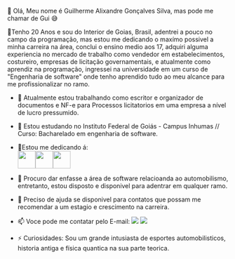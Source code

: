 🔹 Olá, Meu nome é Guilherme Alixandre Gonçalves Silva, mas pode me chamar de Gui 😅

🔹Tenho 20 Anos e sou do Interior de Goias, Brasil, adentrei a pouco no campo da programação, mas estou me dedicando o maxímo possivel a minha carreira na área, conclui o ensino medio aos 17, adquiri alguma experiencia no mercado de trabalho como vendedor em estabelecimentos, costureiro, empresas de licitação governamentais, e atualmente como aprendiz na programação, ingressei na universidade em um curso de "Engenharia de software" onde tenho aprendido tudo ao meu alcance para me profissionalizar no ramo. 

- 🔭 Atualmente estou trabalhando como escritor e organizador de documentos e NF-e para Processos licitatorios em uma empresa a nível de lucro pressumido.
  
- 🌱 Estou estudando no Instituto Federal de Goiás - Campus Inhumas // Curso: Bacharelado em engenharia de software.
  
- 🔹Estou me dedicando á:            
<img src="https://cdn.jsdelivr.net/gh/devicons/devicon/icons/c/c-plain.svg"  width="40" height="40"/><img src="https://cdn.jsdelivr.net/gh/devicons/devicon/icons/pycharm/pycharm-plain-wordmark.svg"  width="40" height="40"/><img src="https://cdn.jsdelivr.net/gh/devicons/devicon/icons/vscode/vscode-original-wordmark.svg"  width="40" height="40"/>
      
- 👯 Procuro dar enfasse a área de software relacioanda ao automobilismo, entretanto, estou disposto e disponivel para adentrar em qualquer ramo.
  
- 🤔 Preciso de ajuda se disponivel para contatos que possam me recomendar a um estagio e crescimento na carreira.
  
- 📫 Voce pode me contatar pelo E-mail: <a href = "mailto:Guilhermealixanre8@gmail.com"><img loading="lazy" src="https://img.shields.io/badge/Gmail-D14836?style=for-the-badge&logo=gmail&logoColor=white" target="_blank"></a> <a href="https://instagram.com/_guilherme_ags_" target="_blank"><img loading="lazy" src="https://img.shields.io/badge/-Instagram-%23E4405F?style=for-the-badge&logo=instagram&logoColor=white" target="_blank"></a>

- ⚡ Curiosidades: Sou um grande intusiasta de esportes automobilisticos, historia antiga e física quantica na sua parte teorica.

